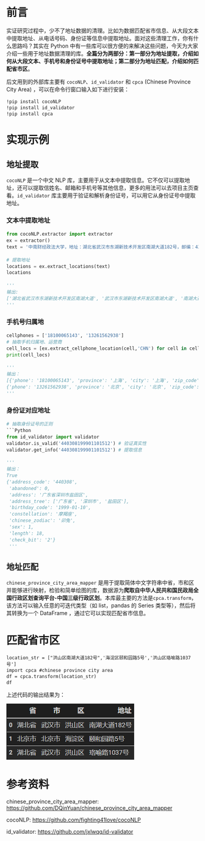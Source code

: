 # 前言

实证研究过程中，少不了地址数据的清理。比如为数据匹配省市信息、从大段文本中提取地址、从电话号码、身份证等信息中提取地址。面对这些清理工作，你有什么思路吗？其实在 Python 中有一些库可以很方便的来解决这些问题，今天为大家介绍一些用于地址数据清理的库。**全篇分为两部分：第一部分为地址提取，介绍如何从大段文本、手机号和身份证号中提取地址；第二部分为地址匹配，介绍如何匹配省市区**。

后文用到的外部库主要有 `cocoNLP`、`id_validator` 和 `cpca` (Chinese Province City Area) ，可以在命令行窗口输入如下进行安装：

```
!pip install cocoNLP
!pip install id_validator
!pip install cpca
```

# 实现示例

## 地址提取

 `cocoNLP` 是一个中文 NLP 库，主要用于从文本中提取信息。它不仅可以提取地址，还可以提取信姓名、邮箱和手机号等其他信息，更多的用法可以去项目主页查看。`id_validator` 库主要用于验证和解析身份证号，可以用它从身份证号中提取地址。

### 文本中提取地址

```Python
from cocoNLP.extractor import extractor
ex = extractor()
text = '中南财经政法大学，地址：湖北省武汉市东湖新技术开发区南湖大道182号，邮编：430073，电话：027-88386114'

# 提取地址
locations = ex.extract_locations(text)
locations

'''
输出:
['湖北省武汉市东湖新技术开发区南湖大道', '武汉市东湖新技术开发区南湖大道', '南湖大道', '大道']
'''
```

### 手机号归属地

```Python
cellphones = ['18100065143', '13261562938']
# 抽取手机归属地、运营商
cell_locs = [ex.extract_cellphone_location(cell,'CHN') for cell in cellphones]
print(cell_locs)

'''
输出：
[{'phone': '18100065143', 'province': '上海', 'city': '上海', 'zip_code': '200000', 'area_code': '021', 'phone_type': '电信'},
{'phone': '13261562938', 'province': '北京', 'city': '北京', 'zip_code': '100000', 'area_code': '010', 'phone_type': '联通'}]
'''
```

### 身份证对应地址

````Python
# 抽取身份证号的正则
​```Python
from id_validator import validator
validator.is_valid('440308199901101512') # 验证真实性
validator.get_info('440308199901101512') # 提取信息

'''
输出：
True
{'address_code': '440308',
 'abandoned': 0,
 'address': '广东省深圳市盐田区',
 'address_tree': ['广东省', '深圳市', '盐田区'],
 'birthday_code': '1999-01-10',
 'constellation': '摩羯座',
 'chinese_zodiac': '卯兔',
 'sex': 1,
 'length': 18,
 'check_bit': '2'}
 '''
````

## 地址匹配

`chinese_province_city_area_mapper` 是用于提取简体中文字符串中省，市和区并能够进行映射，检验和简单绘图的库，数据源为**爬取自中华人民共和国民政局全国行政区划查询平台-中国三级行政区划**。本库最主要的方法是`cpca.transform`，该方法可以输入任意的可迭代类型（如 list，pandas 的 Series 类型等），然后将其转换为一个 DataFrame ，通过它可以实现匹配省市信息。

# 匹配省市区

```
location_str = ["洪山区南湖大道182号",'海淀区颐和园路5号','洪山区珞喻路1037号']
import cpca #chinese province city area
df = cpca.transform(location_str)
df
```

上述代码的输出结果为：

![](./image/1.png)

# 参考资料

chinese_province_city_area_mapper: https://github.com/DQinYuan/chinese_province_city_area_mapper

cocoNLP: https://github.com/fighting41love/cocoNLP

id_validator: https://github.com/jxlwqq/id-validator
